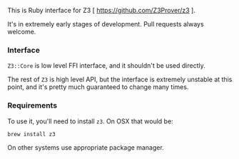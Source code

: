 This is Ruby interface for Z3 [ https://github.com/Z3Prover/z3 ].

It's in extremely early stages of development. Pull requests always welcome.

### Interface

`Z3::Core` is low level FFI interface, and it shouldn't be used directly.

The rest of `Z3` is high level API, but the interface is extremely unstable at this point, and it's pretty much guaranteed to  change many times.

### Requirements

To use it, you'll need to install `z3`. On OSX that would be:

    brew install z3

On other systems use appropriate package manager.
